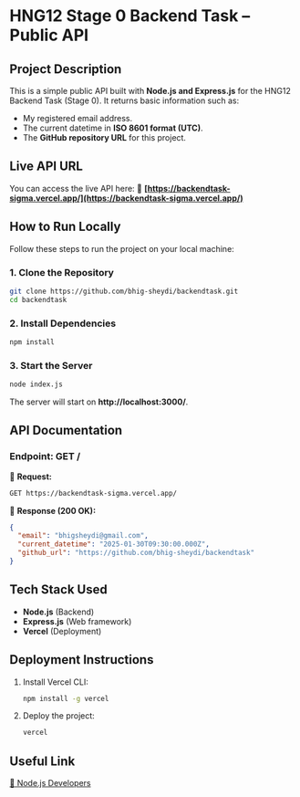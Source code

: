 # HNG12 Stage 0 Backend Task – Public API

## Project Description
This is a simple public API built with **Node.js and Express.js** for the HNG12 Backend Task (Stage 0). It returns basic information such as:
- My registered email address.
- The current datetime in **ISO 8601 format (UTC)**.
- The **GitHub repository URL** for this project.

## Live API URL
You can access the live API here:
🔗 **[https://backendtask-sigma.vercel.app/](https://backendtask-sigma.vercel.app/)**  


## How to Run Locally
Follow these steps to run the project on your local machine:

### 1. Clone the Repository
```sh
git clone https://github.com/bhig-sheydi/backendtask.git
cd backendtask
```

### 2. Install Dependencies
```sh
npm install
```

### 3. Start the Server
```sh
node index.js
```
The server will start on **http://localhost:3000/**.

## API Documentation

### Endpoint: GET /
📌 **Request:**  
```sh
GET https://backendtask-sigma.vercel.app/
```

📌 **Response (200 OK):**  
```json
{
  "email": "bhigsheydi@gmail.com",
  "current_datetime": "2025-01-30T09:30:00.000Z",
  "github_url": "https://github.com/bhig-sheydi/backendtask"
}
```

## Tech Stack Used
- **Node.js** (Backend)
- **Express.js** (Web framework)
- **Vercel** (Deployment)

## Deployment Instructions
1. Install Vercel CLI:
   ```sh
   npm install -g vercel
   ```
2. Deploy the project:
   ```sh
   vercel
   ```

## Useful Link
[🔗 Node.js Developers](https://hng.tech/hire/nodejs-developers)

